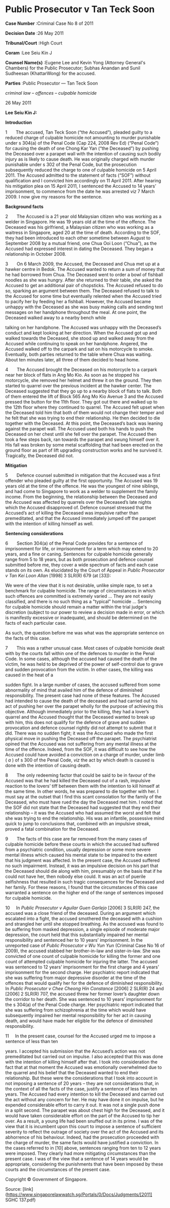 # Public Prosecutor v Tan Teck Soon 



**Case Number** :Criminal Case No 8 of 2011 

**Decision Date** :26 May 2011 

**Tribunal/Court** :High Court 

**Coram** :Lee Seiu Kin J 

**Counsel Name(s)** :Eugene Lee and Kevin Yong (Attorney General's Chambers) for the Public Prosecutor; Subhas Anandan and Sunil Sudheesan (KhattarWong) for the accused. 

**Parties** :Public Prosecutor — Tan Teck Soon 

_criminal law_ – _offences_ – _culpable homicide_ 

26 May 2011 

**Lee Seiu Kin J:** 

**Introduction** 

1       The accused, Tan Teck Soon (“the Accused”), pleaded guilty to a reduced charge of culpable homicide not amounting to murder punishable under s 304(a) of the Penal Code (Cap 224, 2008 Rev Ed) (“Penal Code”) for causing the death of one Chong Kar Yan (“the Deceased”) by pushing the Deceased over a parapet wall with the intention of causing such bodily injury as is likely to cause death. He was originally charged with murder punishable under s 302 of the Penal Code, but the prosecution subsequently reduced the charge to one of culpable homicide on 5 April 2011. The Accused admitted to the statement of facts (“SOF”) without qualification and I convicted him accordingly on 11 April 2011. After hearing his mitigation plea on 15 April 2011, I sentenced the Accused to 14 years’ imprisonment, to commence from the date he was arrested _viz_ 7 March 2009. I now give my reasons for the sentence. 

**Background facts** 

2       The Accused is a 21 year old Malaysian citizen who was working as a welder in Singapore. He was 19 years old at the time of the offence. The Deceased was his girlfriend, a Malaysian citizen who was working as a waitress in Singapore, aged 20 at the time of death. According to the SOF, they had been introduced to each other sometime between August to September 2008 by a mutual friend, one Chua Ooi Loon (“Chua”), as the Accused had expressed interest in dating the Deceased. They began a relationship in October 2008. 

3       On 6 March 2009, the Accused, the Deceased and Chua met up at a hawker centre in Bedok. The Accused wanted to return a sum of money that he had borrowed from Chua. The Deceased went to order a bowl of fishball noodles as she was hungry. After she returned to their table, she asked the Accused to get an additional pair of chopsticks. The Accused refused to do so, sparking an argument between them. The Deceased refused to talk to the Accused for some time but eventually relented when the Accused tried to pacify her by feeding her a fishball. However, the Accused became unhappy with the Deceased as she was busy making calls and sending text messages on her handphone throughout the meal. At one point, the Deceased walked away to a nearby bench while 


talking on her handphone. The Accused was unhappy with the Deceased’s conduct and kept looking at her direction. When the Accused got up and walked towards the Deceased, she stood up and walked away from the Accused while continuing to speak on her handphone. Angered, the Accused walked off to the carpark and sat on his motorcycle to smoke. Eventually, both parties returned to the table where Chua was waiting. About ten minutes later, all three of them decided to head home. 

4       The Accused brought the Deceased on his motorcycle to a carpark near her block of flats in Ang Mo Kio. As soon as he stopped his motorcycle, she removed her helmet and threw it on the ground. They then started to quarrel over the previous incident at the hawker center. The Deceased suggested that they go up to a nearby block of flats to talk. Both of them entered the lift of Block 565 Ang Mo Kio Avenue 3 and the Accused pressed the button for the 11th floor. They got out there and walked up to the 12th floor where they continued to quarrel. The Accused felt upset when the Deceased told him that both of them would not change their temper and he felt that she was trying to end their relationship. He then decided to die together with the Deceased. At this point, the Deceased’s back was leaning against the parapet wall. The Accused used both his hands to push the Deceased on her chest until she fell over the parapet. The Accused then took a few steps back, ran towards the parapet and swung himself over it. His fall was broken by some metal scaffolding that had been erected on the ground floor as part of lift upgrading construction works and he survived it. Tragically, the Deceased did not. 

**Mitigation** 

5       Defence counsel submitted in mitigation that the Accused was a first offender who pleaded guilty at the first opportunity. The Accused was 19 years old at the time of the offence. He was the youngest of nine siblings, and had come to Singapore to work as a welder to supplement the family income. From the beginning, the relationship between the Deceased and the Accused was affected by quarrels over the Deceased’s late nights which the Accused disapproved of. Defence counsel stressed that the Accused’s act of killing the Deceased was impulsive rather than premeditated, and that the Accused immediately jumped off the parapet with the intention of killing himself as well. 

**Sentencing considerations** 

6       Section 304(a) of the Penal Code provides for a sentence of imprisonment for life, or imprisonment for a term which may extend to 20 years, and a fine or caning. Sentences for culpable homicide generally range from 5 to 18 years, but as both prosecution and defence counsel submitted before me, they cover a wide spectrum of facts and each case stands on its own. As elucidated by the Court of Appeal in _Public Prosecutor v Tan Kei Loon Allan_ <span class="citation">[1998] 3 SLR(R) 679</span> (at [33]): 

 We were of the view that it is not desirable, unlike simple rape, to set a benchmark for culpable homicide. The range of circumstances in which such offences are committed is extremely varied ... They are not easily classified, and there is no such thing as a "typical" homicide ... Sentencing for culpable homicide should remain a matter within the trial judge's discretion (subject to our power to review a decision made in error, or which is manifestly excessive or inadequate), and should be determined on the facts of each particular case. 

As such, the question before me was what was the appropriate sentence on the facts of this case. 

7       This was a rather unusual case. Most cases of culpable homicide dealt with by the courts fall within one of the defences to murder in the Penal Code. In some cases, although the accused had caused the death of the victim, he was held to be deprived of the power of self-control due to grave and sudden provocation from the victim. In other cases, the killing was caused in the heat of a 


sudden fight. In a large number of cases, the accused suffered from some abnormality of mind that availed him of the defence of diminished responsibility. The present case had none of these features. The Accused had intended to cause the death of the deceased and had carried out his act of pushing her over the parapet wholly for the purpose of achieving this objective. Although immediately prior to the killing, they had a lover’s quarrel and the Accused thought that the Deceased wanted to break up with him, this does not qualify for the defence of grave and sudden provocation and defence counsel rightly did not attempt to submit that it did. There was no sudden fight; it was the Accused who made the first physical move in pushing the Deceased off the parapet. The psychiatrist opined that the Accused was not suffering from any mental illness at the time of the offence. Indeed, from the SOF, it was difficult to see how the Accused could have avoided a conviction on a charge of murder, under limb ( _a_ ) of s 300 of the Penal Code, _viz_ the act by which death is caused is done with the intention of causing death. 

8       The only redeeming factor that could be said to be in favour of the Accused was that he had killed the Deceased out of a rash, impulsive reaction to the lovers’ tiff between them with the intention to kill himself at the same time. In other words, he was prepared to die together with her. I must say at the outset that I find this scant consolation for the family of the Deceased, who must have rued the day the Deceased met him. I noted that the SOF did not state that the Deceased had suggested that they end their relationship – it was the Accused who had assumed the worst and felt that she was trying to end the relationship. His was an infantile, possessive mind quick to jump to conclusions that, combined with an impulsive streak, proved a fatal combination for the Deceased. 

9       The facts of this case are far removed from the many cases of culpable homicide before these courts in which the accused had suffered from a psychiatric condition, usually depression or some more severe mental illness which caused his mental state to be impaired to the extent that his judgment was affected. In the present case, the Accused suffered no such impairment. Instead, it was an impulsive decision on his part that the Deceased should die along with him, presumably on the basis that if he could not have her, then nobody else could. It was an act of puerile selfishness that resulted in such tragic consequences for the Deceased and her family. For these reasons, I found that the circumstances of this case warranted a sentence on the higher end of the range of sentences imposed for culpable homicide. 

10     In _Public Prosecutor v Aguilar Guen Garlejo_ <span class="citation">[2006] 3 SLR(R) 247</span>, the accused was a close friend of the deceased. During an argument which escalated into a fight, the accused smothered the deceased with a cushion and strangled her until she stopped breathing. As the accused was found to be suffering from masked depression, a single episode of moderate major depression, the court held that this substantially impaired her mental responsibility and sentenced her to 10 years’ imprisonment. In the unreported case of _Public Prosecutor v Wu Yun Yun_ (Criminal Case No 16 of 2009), the accused stabbed her brother-in-law and sister-in-law. She was convicted of one count of culpable homicide for killing the former and one count of attempted culpable homicide for injuring the latter. The accused was sentenced to 12 years’ imprisonment for the first charge and 4 years’ imprisonment for the second charge. Her psychiatric report indicated that she was suffering from major depressive disorder at the time of the offences that would qualify her for the defence of diminished responsibility. In _Public Prosecutor v Chee Cheong Hin Constance_ <span class="citation">[2006] 2 SLR(R) 24</span> and <span class="citation">[2006] 2 SLR(R) 707</span>, the accused threw her former lover’s daughter down the corridor to her death. She was sentenced to 10 years’ imprisonment for the s 304(a) of the Penal Code charge. Her psychiatric report indicated that she was suffering from schizophrenia at the time which would have subsequently impaired her mental responsibility for her act in causing death, and would have made her eligible for the defence of diminished responsibility. 

11     In the present case, counsel for the Accused urged me to impose a sentence of less than ten 


years. I accepted his submission that the Accused’s action was not premeditated but carried out on impulse. I also accepted that this was done with the intention of killing himself after that. I took into consideration the fact that at that moment the Accused was emotionally overwhelmed due to the quarrel and his belief that the Deceased wanted to end their relationship. But these were the considerations that I took into account in not imposing a sentence of 20 years – they are not considerations that, in the context of all the facts of the case, justify a sentence of less than ten years. The Accused had every intention to kill the Deceased and carried out the act without any concern for her. He may have done it on impulse, but he expended considerable effort to carry it out. It was not a single push done in a split second. The parapet was about chest high for the Deceased, and it would have taken considerable effort on the part of the Accused to tip her over. As a result, a young life had been snuffed out in its prime. I was of the view that it is incumbent upon this court to impose a sentence of sufficient severity to reflect the outrage of society over the act of the Accused and its abhorrence of his behaviour. Indeed, had the prosecution proceeded with the charge of murder, the same facts would have justified a conviction. In the cases referred to in [10] above, sentences ranging from ten to 12 years were imposed. They clearly had more mitigating circumstances than the present case. I was of the view that a sentence of 14 years would be appropriate, considering the punishments that have been imposed by these courts and the circumstances of the present case. 

 Copyright © Government of Singapore. 


Source: [link](https://www.singaporelawwatch.sg/Portals/0/Docs/Judgments/[2011] SGHC 137.pdf)
